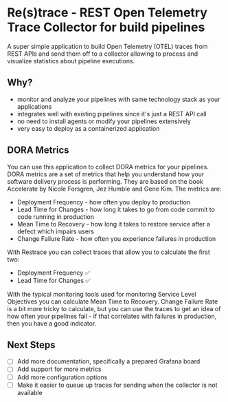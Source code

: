 # Re(s)trace - REST Open Telemetry Trace Collector for build pipelines

A super simple application to build Open Telemetry (OTEL) traces from REST APIs and send them off to a collector allowing
to process and visualize statistics about pipeline executions.

## Why?
- monitor and analyze your pipelines with same technology stack as your applications
- integrates well with existing pipelines since it's just a REST API call
- no need to install agents or modify your pipelines extensively
- very easy to deploy as a containerized application

## DORA Metrics
You can use this application to collect DORA metrics for your pipelines. DORA metrics are a set of metrics
that help you understand how your software delivery process is performing. They are based on the book
Accelerate by Nicole Forsgren, Jez Humble and Gene Kim. The metrics are:
- Deployment Frequency - how often you deploy to production
- Lead Time for Changes - how long it takes to go from code commit to code running in production
- Mean Time to Recovery - how long it takes to restore service after a defect which impairs users
- Change Failure Rate - how often you experience failures in production

With Restrace you can collect traces that allow you to calculate the first two:
- Deployment Frequency ✅
- Lead Time for Changes ✅

With the typical monitoring tools used for monitoring Service Level Objectives you can calculate Mean Time to Recovery.
Change Failure Rate is a bit more tricky to calculate, but you can use the traces to get an idea of how often
your pipelines fail - if that correlates with failures in production, then you have a good indicator.

## Next Steps
- [ ] Add more documentation, specifically a prepared Grafana board
- [ ] Add support for more metrics
- [ ] Add more configuration options
- [ ] Make it easier to queue up traces for sending when the collector is not available